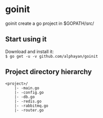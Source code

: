 # goinit    


goinit  create  a   go  project  in  $GOPATH/src/    


## Start using it

Download and install it:    
`$ go get -u -v github.com/alphayan/goinit`


## Project directory hierarchy
``` 
<project>/       
    |- -main.go     
    |- -config.go       
    |- -db.go       
    |- -redis.go        
    |- -rabbitmq.go     
    |- -router.go       
```
